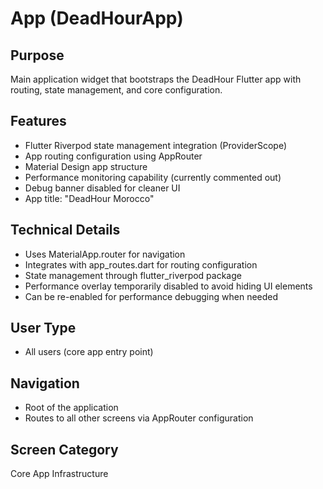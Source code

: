 # App (DeadHourApp)

## Purpose
Main application widget that bootstraps the DeadHour Flutter app with routing, state management, and core configuration.

## Features
- Flutter Riverpod state management integration (ProviderScope)
- App routing configuration using AppRouter
- Material Design app structure
- Performance monitoring capability (currently commented out)
- Debug banner disabled for cleaner UI
- App title: "DeadHour Morocco"

## Technical Details
- Uses MaterialApp.router for navigation
- Integrates with app_routes.dart for routing configuration
- State management through flutter_riverpod package
- Performance overlay temporarily disabled to avoid hiding UI elements
- Can be re-enabled for performance debugging when needed

## User Type
- All users (core app entry point)

## Navigation
- Root of the application
- Routes to all other screens via AppRouter configuration

## Screen Category
Core App Infrastructure